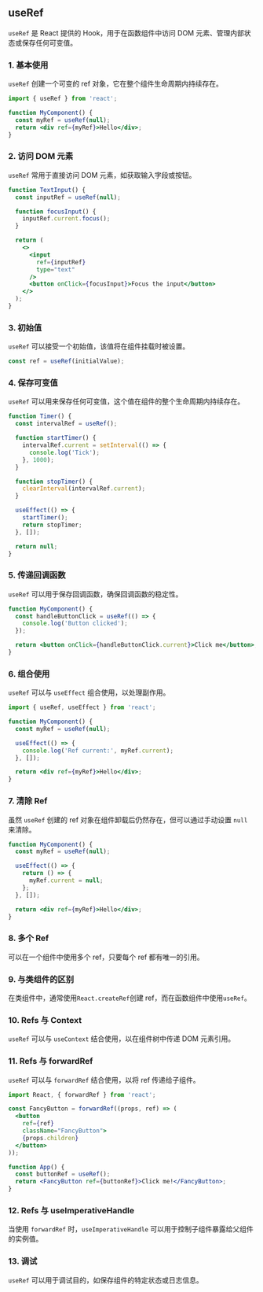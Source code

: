 <!-- @format -->

## useRef

`useRef` 是 React 提供的 Hook，用于在函数组件中访问 DOM 元素、管理内部状态或保存任何可变值。

### 1. 基本使用

`useRef` 创建一个可变的 ref 对象，它在整个组件生命周期内持续存在。

```jsx
import { useRef } from 'react';

function MyComponent() {
  const myRef = useRef(null);
  return <div ref={myRef}>Hello</div>;
}
```

### 2. 访问 DOM 元素

`useRef` 常用于直接访问 DOM 元素，如获取输入字段或按钮。

```jsx
function TextInput() {
  const inputRef = useRef(null);

  function focusInput() {
    inputRef.current.focus();
  }

  return (
    <>
      <input
        ref={inputRef}
        type="text"
      />
      <button onClick={focusInput}>Focus the input</button>
    </>
  );
}
```

### 3. 初始值

`useRef` 可以接受一个初始值，该值将在组件挂载时被设置。

```jsx
const ref = useRef(initialValue);
```

### 4. 保存可变值

`useRef` 可以用来保存任何可变值，这个值在组件的整个生命周期内持续存在。

```jsx
function Timer() {
  const intervalRef = useRef();

  function startTimer() {
    intervalRef.current = setInterval(() => {
      console.log('Tick');
    }, 1000);
  }

  function stopTimer() {
    clearInterval(intervalRef.current);
  }

  useEffect(() => {
    startTimer();
    return stopTimer;
  }, []);

  return null;
}
```

### 5. 传递回调函数

`useRef` 可以用于保存回调函数，确保回调函数的稳定性。

```jsx
function MyComponent() {
  const handleButtonClick = useRef(() => {
    console.log('Button clicked');
  });

  return <button onClick={handleButtonClick.current}>Click me</button>;
}
```

### 6. 组合使用

`useRef` 可以与 `useEffect` 组合使用，以处理副作用。

```jsx
import { useRef, useEffect } from 'react';

function MyComponent() {
  const myRef = useRef(null);

  useEffect(() => {
    console.log('Ref current:', myRef.current);
  }, []);

  return <div ref={myRef}>Hello</div>;
}
```

### 7. 清除 Ref

虽然 `useRef` 创建的 ref 对象在组件卸载后仍然存在，但可以通过手动设置 `null` 来清除。

```jsx
function MyComponent() {
  const myRef = useRef(null);

  useEffect(() => {
    return () => {
      myRef.current = null;
    };
  }, []);

  return <div ref={myRef}>Hello</div>;
}
```

### 8. 多个 Ref

可以在一个组件中使用多个 ref，只要每个 ref 都有唯一的引用。

### 9. 与类组件的区别

在类组件中，通常使用`React.createRef`创建 ref，而在函数组件中使用`useRef`。

### 10. Refs 与 Context

`useRef` 可以与 `useContext` 结合使用，以在组件树中传递 DOM 元素引用。

### 11. Refs 与 forwardRef

`useRef` 可以与 `forwardRef` 结合使用，以将 ref 传递给子组件。

```jsx
import React, { forwardRef } from 'react';

const FancyButton = forwardRef((props, ref) => (
  <button
    ref={ref}
    className="FancyButton">
    {props.children}
  </button>
));

function App() {
  const buttonRef = useRef();
  return <FancyButton ref={buttonRef}>Click me!</FancyButton>;
}
```

### 12. Refs 与 useImperativeHandle

当使用 `forwardRef` 时，`useImperativeHandle` 可以用于控制子组件暴露给父组件的实例值。

### 13. 调试

`useRef` 可以用于调试目的，如保存组件的特定状态或日志信息。
